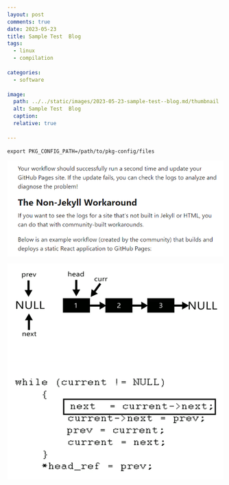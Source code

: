 ```yaml
---
layout: post
comments: true
date: 2023-05-23
title: Sample Test  Blog 
tags:
  - linux
  - compilation
 
categories:
  - software

image: 
  path: ../../static/images/2023-05-23-sample-test--blog.md/thumbnail
  alt: Sample Test  Blog
  caption: 
  relative: true
				
---
```

```text
export PKG_CONFIG_PATH=/path/to/pkg-config/files
```


![thumbnail](../../static/images/2023-05-23-sample-test--blog.md/thumbnail)


![](../../static/images/2023-05-23-sample-test--blog.md/RGIF2.gif)

